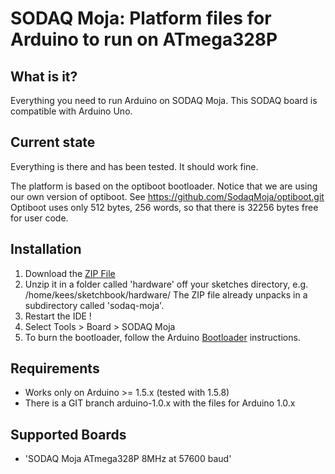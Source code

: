 # SODAQ Moja: Platform files for Arduino to run on ATmega328P

## What is it?

Everything you need to run Arduino on SODAQ Moja.  This SODAQ board
is compatible with Arduino Uno.

## Current state

Everything is there and has been tested.  It should work fine.

The platform is based on the optiboot bootloader.  Notice that we are
using our own version of optiboot. See https://github.com/SodaqMoja/optiboot.git
Optiboot uses only 512 bytes, 256 words, so that there is 32256 bytes
free for user code.

## Installation

1. Download the [ZIP File](https://downloads.sodaq.net/HardwareMoja.zip)
2. Unzip it in a folder called 'hardware' off your sketches directory,
   e.g. /home/kees/sketchbook/hardware/
   The ZIP file already unpacks in a subdirectory called 'sodaq-moja'.
3. Restart the IDE !
4. Select Tools > Board > SODAQ Moja
5. To burn the bootloader, follow the Arduino [Bootloader](http://arduino.cc/en/Hacking/Bootloader) instructions.

## Requirements

* Works only on Arduino >= 1.5.x (tested with 1.5.8)
* There is a GIT branch arduino-1.0.x with the files for Arduino 1.0.x

## Supported Boards

* 'SODAQ Moja ATmega328P 8MHz at 57600 baud'
